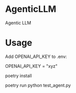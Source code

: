 # AgenticLLM
Agentic LLM
# Usage

Add OPENAI_API_KEY to .env:

OPENAI_API_KEY = "xyz"


poetry install


poetry run python test_agent.py
